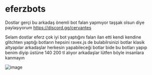 # eferzbots
Dostlar gerçi bu arkadaş önemli bot falan yapmıyor taşşak olsun diye paylaşıyorum
https://discord.gg/cervantes

Selam dostlar eferz çok iyi bot yaptığını falan ilan etti kendi kendine glitchten yaptığı botların hepsini ravex.js de bulabilrsinizi botlar klasik altyapılar arkadaşlar herkesin yapabileceği botlar bide bu botları yapıp benim diyip üstüne 140 200 tl alıyor arkadaşlar lütfen böyle insanlara kanmayın

![image](https://user-images.githubusercontent.com/98118969/171995241-d9d20011-ea7f-4d7f-8b3e-7d5f3965a925.png)
